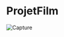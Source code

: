 # ProjetFilm

![Capture](https://user-images.githubusercontent.com/40861838/92920827-3a7cfa80-f433-11ea-9ec9-7676fbde0112.PNG)